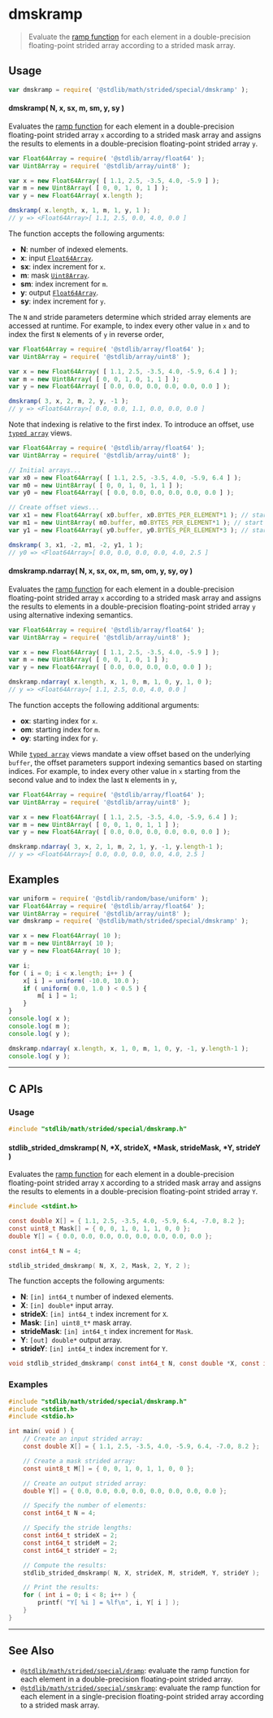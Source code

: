 <!--

@license Apache-2.0

Copyright (c) 2021 The Stdlib Authors.

Licensed under the Apache License, Version 2.0 (the "License");
you may not use this file except in compliance with the License.
You may obtain a copy of the License at

   http://www.apache.org/licenses/LICENSE-2.0

Unless required by applicable law or agreed to in writing, software
distributed under the License is distributed on an "AS IS" BASIS,
WITHOUT WARRANTIES OR CONDITIONS OF ANY KIND, either express or implied.
See the License for the specific language governing permissions and
limitations under the License.

-->

# dmskramp

> Evaluate the [ramp function][@stdlib/math/base/special/ramp] for each element in a double-precision floating-point strided array according to a strided mask array.

<section class="intro">

</section>

<!-- /.intro -->

<section class="usage">

## Usage

```javascript
var dmskramp = require( '@stdlib/math/strided/special/dmskramp' );
```

#### dmskramp( N, x, sx, m, sm, y, sy )

Evaluates the [ramp function][@stdlib/math/base/special/ramp] for each element in a double-precision floating-point strided array `x` according to a strided mask array and assigns the results to elements in a double-precision floating-point strided array `y`.

```javascript
var Float64Array = require( '@stdlib/array/float64' );
var Uint8Array = require( '@stdlib/array/uint8' );

var x = new Float64Array( [ 1.1, 2.5, -3.5, 4.0, -5.9 ] );
var m = new Uint8Array( [ 0, 0, 1, 0, 1 ] );
var y = new Float64Array( x.length );

dmskramp( x.length, x, 1, m, 1, y, 1 );
// y => <Float64Array>[ 1.1, 2.5, 0.0, 4.0, 0.0 ]
```

The function accepts the following arguments:

-   **N**: number of indexed elements.
-   **x**: input [`Float64Array`][@stdlib/array/float64].
-   **sx**: index increment for `x`.
-   **m**: mask [`Uint8Array`][@stdlib/array/uint8].
-   **sm**: index increment for `m`.
-   **y**: output [`Float64Array`][@stdlib/array/float64].
-   **sy**: index increment for `y`.

The `N` and stride parameters determine which strided array elements are accessed at runtime. For example, to index every other value in `x` and to index the first `N` elements of `y` in reverse order,

```javascript
var Float64Array = require( '@stdlib/array/float64' );
var Uint8Array = require( '@stdlib/array/uint8' );

var x = new Float64Array( [ 1.1, 2.5, -3.5, 4.0, -5.9, 6.4 ] );
var m = new Uint8Array( [ 0, 0, 1, 0, 1, 1 ] );
var y = new Float64Array( [ 0.0, 0.0, 0.0, 0.0, 0.0, 0.0 ] );

dmskramp( 3, x, 2, m, 2, y, -1 );
// y => <Float64Array>[ 0.0, 0.0, 1.1, 0.0, 0.0, 0.0 ]
```

Note that indexing is relative to the first index. To introduce an offset, use [`typed array`][@stdlib/array/float64] views.

```javascript
var Float64Array = require( '@stdlib/array/float64' );
var Uint8Array = require( '@stdlib/array/uint8' );

// Initial arrays...
var x0 = new Float64Array( [ 1.1, 2.5, -3.5, 4.0, -5.9, 6.4 ] );
var m0 = new Uint8Array( [ 0, 0, 1, 0, 1, 1 ] );
var y0 = new Float64Array( [ 0.0, 0.0, 0.0, 0.0, 0.0, 0.0 ] );

// Create offset views...
var x1 = new Float64Array( x0.buffer, x0.BYTES_PER_ELEMENT*1 ); // start at 2nd element
var m1 = new Uint8Array( m0.buffer, m0.BYTES_PER_ELEMENT*1 ); // start at 2nd element
var y1 = new Float64Array( y0.buffer, y0.BYTES_PER_ELEMENT*3 ); // start at 4th element

dmskramp( 3, x1, -2, m1, -2, y1, 1 );
// y0 => <Float64Array>[ 0.0, 0.0, 0.0, 0.0, 4.0, 2.5 ]
```

#### dmskramp.ndarray( N, x, sx, ox, m, sm, om, y, sy, oy )

Evaluates the [ramp function][@stdlib/math/base/special/ramp] for each element in a double-precision floating-point strided array `x` according to a strided mask array and assigns the results to elements in a double-precision floating-point strided array `y` using alternative indexing semantics.

```javascript
var Float64Array = require( '@stdlib/array/float64' );
var Uint8Array = require( '@stdlib/array/uint8' );

var x = new Float64Array( [ 1.1, 2.5, -3.5, 4.0, -5.9 ] );
var m = new Uint8Array( [ 0, 0, 1, 0, 1 ] );
var y = new Float64Array( [ 0.0, 0.0, 0.0, 0.0, 0.0 ] );

dmskramp.ndarray( x.length, x, 1, 0, m, 1, 0, y, 1, 0 );
// y => <Float64Array>[ 1.1, 2.5, 0.0, 4.0, 0.0 ]
```

The function accepts the following additional arguments:

-   **ox**: starting index for `x`.
-   **om**: starting index for `m`.
-   **oy**: starting index for `y`.

While [`typed array`][@stdlib/array/float64] views mandate a view offset based on the underlying `buffer`, the offset parameters support indexing semantics based on starting indices. For example, to index every other value in `x` starting from the second value and to index the last `N` elements in `y`,

```javascript
var Float64Array = require( '@stdlib/array/float64' );
var Uint8Array = require( '@stdlib/array/uint8' );

var x = new Float64Array( [ 1.1, 2.5, -3.5, 4.0, -5.9, 6.4 ] );
var m = new Uint8Array( [ 0, 0, 1, 0, 1, 1 ] );
var y = new Float64Array( [ 0.0, 0.0, 0.0, 0.0, 0.0, 0.0 ] );

dmskramp.ndarray( 3, x, 2, 1, m, 2, 1, y, -1, y.length-1 );
// y => <Float64Array>[ 0.0, 0.0, 0.0, 0.0, 4.0, 2.5 ]
```

</section>

<!-- /.usage -->

<section class="notes">

</section>

<!-- /.notes -->

<section class="examples">

## Examples

<!-- eslint no-undef: "error" -->

```javascript
var uniform = require( '@stdlib/random/base/uniform' );
var Float64Array = require( '@stdlib/array/float64' );
var Uint8Array = require( '@stdlib/array/uint8' );
var dmskramp = require( '@stdlib/math/strided/special/dmskramp' );

var x = new Float64Array( 10 );
var m = new Uint8Array( 10 );
var y = new Float64Array( 10 );

var i;
for ( i = 0; i < x.length; i++ ) {
    x[ i ] = uniform( -10.0, 10.0 );
    if ( uniform( 0.0, 1.0 ) < 0.5 ) {
        m[ i ] = 1;
    }
}
console.log( x );
console.log( m );
console.log( y );

dmskramp.ndarray( x.length, x, 1, 0, m, 1, 0, y, -1, y.length-1 );
console.log( y );
```

</section>

<!-- /.examples -->

<!-- C interface documentation. -->

* * *

<section class="c">

## C APIs

<!-- Section to include introductory text. Make sure to keep an empty line after the intro `section` element and another before the `/section` close. -->

<section class="intro">

</section>

<!-- /.intro -->

<!-- C usage documentation. -->

<section class="usage">

### Usage

```c
#include "stdlib/math/strided/special/dmskramp.h"
```

#### stdlib_strided_dmskramp( N, \*X, strideX, \*Mask, strideMask, \*Y, strideY )

Evaluates the [ramp function][@stdlib/math/base/special/ramp] for each element in a double-precision floating-point strided array `X` according to a strided mask array and assigns the results to elements in a double-precision floating-point strided array `Y`.

```c
#include <stdint.h>

const double X[] = { 1.1, 2.5, -3.5, 4.0, -5.9, 6.4, -7.0, 8.2 };
const uint8_t Mask[] = { 0, 0, 1, 0, 1, 1, 0, 0 };
double Y[] = { 0.0, 0.0, 0.0, 0.0, 0.0, 0.0, 0.0, 0.0 };

const int64_t N = 4;

stdlib_strided_dmskramp( N, X, 2, Mask, 2, Y, 2 );
```

The function accepts the following arguments:

-   **N**: `[in] int64_t` number of indexed elements.
-   **X**: `[in] double*` input array.
-   **strideX**: `[in] int64_t` index increment for `X`.
-   **Mask**: `[in] uint8_t*` mask array.
-   **strideMask**: `[in] int64_t` index increment for `Mask`.
-   **Y**: `[out] double*` output array.
-   **strideY**: `[in] int64_t` index increment for `Y`.

```c
void stdlib_strided_dmskramp( const int64_t N, const double *X, const int64_t strideX, const uint8_t *Mask, const int64_t strideMask, double *Y, const int64_t strideY );
```

</section>

<!-- /.usage -->

<!-- C API usage notes. Make sure to keep an empty line after the `section` element and another before the `/section` close. -->

<section class="notes">

</section>

<!-- /.notes -->

<!-- C API usage examples. -->

<section class="examples">

### Examples

```c
#include "stdlib/math/strided/special/dmskramp.h"
#include <stdint.h>
#include <stdio.h>

int main( void ) {
    // Create an input strided array:
    const double X[] = { 1.1, 2.5, -3.5, 4.0, -5.9, 6.4, -7.0, 8.2 };

    // Create a mask strided array:
    const uint8_t M[] = { 0, 0, 1, 0, 1, 1, 0, 0 };

    // Create an output strided array:
    double Y[] = { 0.0, 0.0, 0.0, 0.0, 0.0, 0.0, 0.0, 0.0 };

    // Specify the number of elements:
    const int64_t N = 4;

    // Specify the stride lengths:
    const int64_t strideX = 2;
    const int64_t strideM = 2;
    const int64_t strideY = 2;

    // Compute the results:
    stdlib_strided_dmskramp( N, X, strideX, M, strideM, Y, strideY );

    // Print the results:
    for ( int i = 0; i < 8; i++ ) {
        printf( "Y[ %i ] = %lf\n", i, Y[ i ] );
    }
}
```

</section>

<!-- /.examples -->

</section>

<!-- /.c -->

<!-- Section for related `stdlib` packages. Do not manually edit this section, as it is automatically populated. -->

<section class="related">

* * *

## See Also

-   <span class="package-name">[`@stdlib/math/strided/special/dramp`][@stdlib/math/strided/special/dramp]</span><span class="delimiter">: </span><span class="description">evaluate the ramp function for each element in a double-precision floating-point strided array.</span>
-   <span class="package-name">[`@stdlib/math/strided/special/smskramp`][@stdlib/math/strided/special/smskramp]</span><span class="delimiter">: </span><span class="description">evaluate the ramp function for each element in a single-precision floating-point strided array according to a strided mask array.</span>

</section>

<!-- /.related -->

<!-- Section for all links. Make sure to keep an empty line after the `section` element and another before the `/section` close. -->

<section class="links">

[@stdlib/array/float64]: https://github.com/stdlib-js/stdlib/tree/develop/lib/node_modules/%40stdlib/array/float64

[@stdlib/math/base/special/ramp]: https://github.com/stdlib-js/stdlib/tree/develop/lib/node_modules/%40stdlib/math/base/special/ramp

[@stdlib/array/uint8]: https://github.com/stdlib-js/stdlib/tree/develop/lib/node_modules/%40stdlib/array/uint8

<!-- <related-links> -->

[@stdlib/math/strided/special/dramp]: https://github.com/stdlib-js/stdlib/tree/develop/lib/node_modules/%40stdlib/math/strided/special/dramp

[@stdlib/math/strided/special/smskramp]: https://github.com/stdlib-js/stdlib/tree/develop/lib/node_modules/%40stdlib/math/strided/special/smskramp

<!-- </related-links> -->

</section>

<!-- /.links -->
